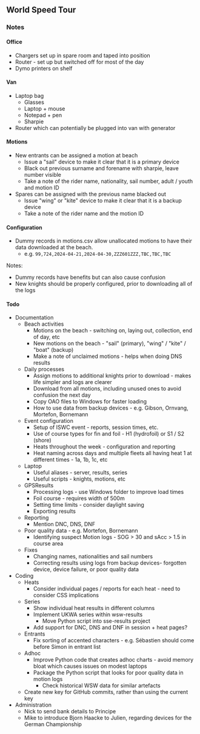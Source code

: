 ## World Speed Tour

### Notes

#### Office

- Chargers set up in spare room and taped into position
- Router - set up but switched off for most of the day
- Dymo printers on shelf



#### Van

- Laptop bag
  - Glasses
  - Laptop + mouse
  - Notepad + pen
  - Sharpie
- Router which can potentially be plugged into van with generator



#### Motions

- New entrants can be assigned a motion at beach
  - Issue a "sail" device to make it clear that it is a primary device
  - Black out previous surname and forename with sharpie, leave number visible
  - Take a note of the rider name, nationality, sail number, adult / youth and motion ID
- Spares can be assigned with the previous name blacked out
  - Issue "wing" or "kite" device to make it clear that it is a backup device
  - Take a note of the rider name and the motion ID
  



#### Configuration

- Dummy records in motions.csv allow unallocated motions to have their data downloaded at the beach.
  - e.g. `99,724,2024-04-21,2024-04-30,ZZZ601ZZZ,TBC,TBC,TBC`

Notes:

- Dummy records have benefits but can also cause confusion
- New knights should be properly configured, prior to downloading all of the logs



#### Todo

- Documentation
  - Beach activities
    - Motions on the beach - switching on, laying out, collection, end of day, etc
    - New motions on the beach - "sail" (primary), "wing" / "kite" / "boat" (backup) 
    - Make a note of unclaimed motions - helps when doing DNS results
  - Daily processes
    - Assign motions to additional knights prior to download - makes life simpler and logs are clearer
    - Download from all motions, including unused ones to avoid confusion the next day
    - Copy OAO files to Windows for faster loading
    - How to use data from backup devices - e.g. Gibson, Ornvang, Mortefon, Bornemann
  - Event configuration
    - Setup of ISWC event - reports, session times, etc.
    - Use of course types for fin and foil - H1 (hydrofoil) or S1 / S2 (shore)
    - Heats throughout the week - configuration and reporting
    - Heat naming across days and multiple fleets all having heat 1 at different times - 1a, 1b, 1c, etc
  - Laptop
    - Useful aliases - server, results, series
    - Useful scripts - knights, motions, etc
  - GPSResults
    - Processing logs - use Windows folder to improve load times
    - Foil course - requires width of 500m
    - Setting time limits - consider daylight saving
    - Exporting results
  - Reporting
    - Mention DNC, DNS, DNF
  - Poor quality data - e.g. Mortefon, Bornemann
    - Identifying suspect Motion logs - SOG > 30 and sAcc > 1.5 in course area 
  - Fixes
    - Changing names, nationalities and sail numbers
    - Correcting results using logs from backup devices- forgotten device, device failure, or poor quality data
- Coding
  - Heats
    - Consider individual pages / reports for each heat - need to consider CSS implications
  - Series
    - Show individual heat results in different columns
    - Implement UKWA series within wsw-results
      - Move Python script into sse-results project
    - Add support for DNC, DNS and DNF in session + heat pages?
  - Entrants
    - Fix sorting of accented characters - e.g. Sébastien should come before Simon in entrant list
  - Adhoc
    - Improve Python code that creates adhoc charts - avoid memory bloat which causes issues on modest laptops
    - Package the Python script that looks for poor quality data in motion logs
      - Check historical WSW data for similar artefacts
  - Create new key for GitHub commits, rather than using the current key
- Administration
  - Nick to send bank details to Principe
  - Mike to introduce Bjorn Haacke to Julien, regarding devices for the German Championship